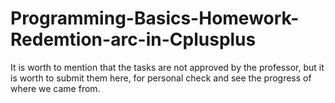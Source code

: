 # Programming-Basics-Homework-Redemtion-arc-in-Cplusplus
It is worth to mention that the tasks are not approved by the professor, but it is worth to submit them here, for personal check and see the progress of where we came from.
